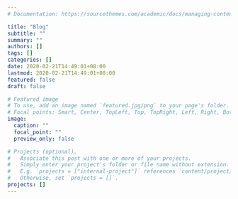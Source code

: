 ```yaml
---
# Documentation: https://sourcethemes.com/academic/docs/managing-content/

title: "Blog"
subtitle: ""
summary: ""
authors: []
tags: []
categories: []
date: 2020-02-21T14:49:01+08:00
lastmod: 2020-02-21T14:49:01+08:00
featured: false
draft: false

# Featured image
# To use, add an image named `featured.jpg/png` to your page's folder.
# Focal points: Smart, Center, TopLeft, Top, TopRight, Left, Right, BottomLeft, Bottom, BottomRight.
image:
  caption: ""
  focal_point: ""
  preview_only: false

# Projects (optional).
#   Associate this post with one or more of your projects.
#   Simply enter your project's folder or file name without extension.
#   E.g. `projects = ["internal-project"]` references `content/project/deep-learning/index.md`.
#   Otherwise, set `projects = []`.
projects: []
---
```

